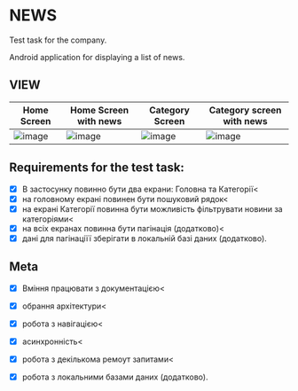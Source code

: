 NEWS 
= 
Test task for the company.

Android application for displaying a list of news.

VIEW
-
|Home Screen| Home Screen with news | Category Screen | Category screen with news |
|-|-|-|-|
|![image](https://github.com/user-attachments/assets/01e772f1-5f47-4044-b63f-ec72830672e7)|![image](https://github.com/user-attachments/assets/af1a1130-1b72-47b8-8584-ed8a95f5332a)|![image](https://github.com/user-attachments/assets/c11c74ae-69a0-42ec-8a82-780f2bb78aa8)|![image](https://github.com/user-attachments/assets/be8b3d41-5600-43cd-8ca6-a67c57650d41)|

Requirements for the test task:
-
- [x] В застосунку повинно бути два екрани: Головна та Категорії<
- [x] на головному екрані повинен бути пошуковий рядок<
- [x] на екрані Категорії повинна бути можливість фільтрувати
новини за категоріями<
- [x] на всіх екранах повинна бути пагінація (додатково)<
- [x] дані для пагінаціїї зберігати в локальній базі даних (додатково).

Meta
-

- [x] Вміння працювати з документацією<
- [x] обрання архітектури<
- [x] робота з навігацією<
- [x] асинхронність<
- [x] робота з декількома ремоут запитами<
- [x] робота з локальними базами даних (додатково).


